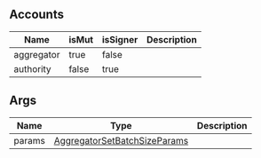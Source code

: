 ## Accounts
|Name|isMut|isSigner|Description|
|--|--|--|--|
| aggregator | true | false |  |
| authority | false | true |  |
## Args
|Name|Type|Description|
|--|--|--|
| params | [AggregatorSetBatchSizeParams](/program/types/aggregatorsetbatchsizeparams) |  |
